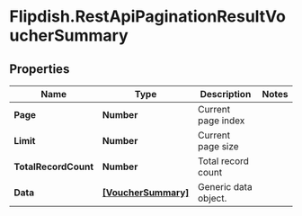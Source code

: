 # Flipdish.RestApiPaginationResultVoucherSummary

## Properties
Name | Type | Description | Notes
------------ | ------------- | ------------- | -------------
**Page** | **Number** | Current page index | 
**Limit** | **Number** | Current page size | 
**TotalRecordCount** | **Number** | Total record count | 
**Data** | [**[VoucherSummary]**](VoucherSummary.md) | Generic data object. | 


